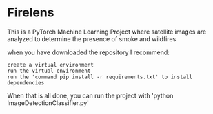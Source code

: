 # Firelens
This is a PyTorch Machine Learning Project where satellite images are analyzed to determine the presence of smoke and wildfires

when you have downloaded the repository I recommend:

    create a virtual environment
    run the virtual environment
    run the 'command pip install -r requirements.txt' to install dependencies

When that is all done, you can run the project with 'python ImageDetectionClassifier.py'

